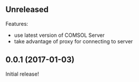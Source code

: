 ## Unreleased

Features:

  - use latest version of COMSOL Server
  - take advantage of proxy for connecting to server

## 0.0.1 (2017-01-03)

Initial release!
